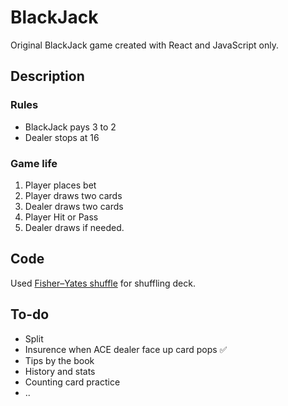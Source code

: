 # BlackJack

Original BlackJack game created with React and JavaScript only.

## Description

### Rules

- BlackJack pays 3 to 2
- Dealer stops at 16

### Game life

1. Player places bet
2. Player draws two cards
3. Dealer draws two cards
4. Player Hit or Pass
5. Dealer draws if needed.

## Code

Used [Fisher–Yates shuffle](https://en.wikipedia.org/wiki/Fisher%E2%80%93Yates_shuffle) for shuffling deck.

## To-do

- Split
- Insurence when ACE dealer face up card pops :white_check_mark:
- Tips by the book
- History and stats
- Counting card practice
- ..